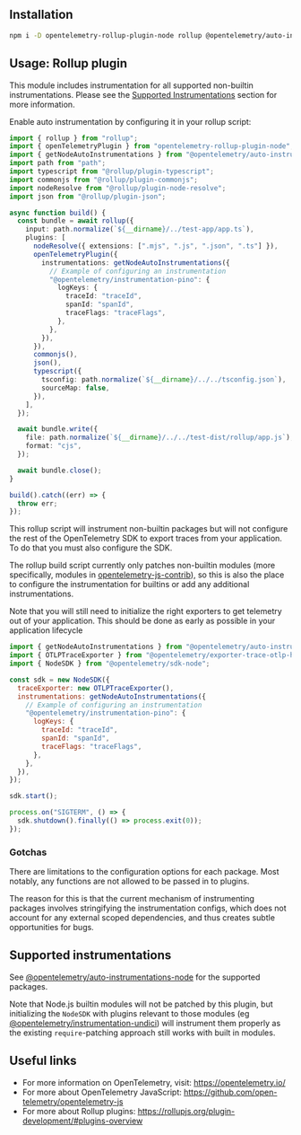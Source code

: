 ## Installation

```bash
npm i -D opentelemetry-rollup-plugin-node rollup @opentelemetry/auto-instrumentations-node @rollup/plugin-typescript @rollup/plugin-commonjs @rollup/plugin-node-resolve @rollup/plugin-json
```

## Usage: Rollup plugin

This module includes instrumentation for all supported non-builtin instrumentations.
Please see the [Supported Instrumentations](#supported-instrumentations) section for more information.

Enable auto instrumentation by configuring it in your rollup script:

```typescript
import { rollup } from "rollup";
import { openTelemetryPlugin } from "opentelemetry-rollup-plugin-node";
import { getNodeAutoInstrumentations } from "@opentelemetry/auto-instrumentations-node";
import path from "path";
import typescript from "@rollup/plugin-typescript";
import commonjs from "@rollup/plugin-commonjs";
import nodeResolve from "@rollup/plugin-node-resolve";
import json from "@rollup/plugin-json";

async function build() {
  const bundle = await rollup({
    input: path.normalize(`${__dirname}/../test-app/app.ts`),
    plugins: [
      nodeResolve({ extensions: [".mjs", ".js", ".json", ".ts"] }),
      openTelemetryPlugin({
        instrumentations: getNodeAutoInstrumentations({
          // Example of configuring an instrumentation
          "@opentelemetry/instrumentation-pino": {
            logKeys: {
              traceId: "traceId",
              spanId: "spanId",
              traceFlags: "traceFlags",
            },
          },
        }),
      }),
      commonjs(),
      json(),
      typescript({
        tsconfig: path.normalize(`${__dirname}/../../tsconfig.json`),
        sourceMap: false,
      }),
    ],
  });

  await bundle.write({
    file: path.normalize(`${__dirname}/../../test-dist/rollup/app.js`),
    format: "cjs",
  });

  await bundle.close();
}

build().catch((err) => {
  throw err;
});
```

This rollup script will instrument non-builtin packages but will not configure the rest of the OpenTelemetry SDK to export traces
from your application. To do that you must also configure the SDK.

The rollup build script currently only patches non-builtin modules (more specifically, modules in [opentelemetry-js-contrib](https://github.com/open-telemetry/opentelemetry-js-contrib)), so this is also the place to configure the instrumentation
for builtins or add any additional instrumentations.

Note that you will still need to initialize the right exporters to get telemetry out of your application. This should be done as early as possible in your application lifecycle

```javascript
import { getNodeAutoInstrumentations } from "@opentelemetry/auto-instrumentations-node";
import { OTLPTraceExporter } from "@opentelemetry/exporter-trace-otlp-http";
import { NodeSDK } from "@opentelemetry/sdk-node";

const sdk = new NodeSDK({
  traceExporter: new OTLPTraceExporter(),
  instrumentations: getNodeAutoInstrumentations({
    // Example of configuring an instrumentation
    "@opentelemetry/instrumentation-pino": {
      logKeys: {
        traceId: "traceId",
        spanId: "spanId",
        traceFlags: "traceFlags",
      },
    },
  }),
});

sdk.start();

process.on("SIGTERM", () => {
  sdk.shutdown().finally(() => process.exit(0));
});
```

### Gotchas

There are limitations to the configuration options for each package. Most notably, any functions are not allowed to be passed in to plugins.

The reason for this is that the current mechanism of instrumenting packages involves stringifying the instrumentation configs, which does not account for any external scoped dependencies, and thus creates subtle opportunities for bugs.

## Supported instrumentations

See [@opentelemetry/auto-instrumentations-node](https://github.com/open-telemetry/opentelemetry-js-contrib/tree/main/metapackages/auto-instrumentations-node) for the supported packages.

Note that Node.js builtin modules will not be patched by this plugin, but initializing the `NodeSDK` with plugins relevant to those modules (eg [@opentelemetry/instrumentation-undici](https://www.npmjs.com/package/@opentelemetry/instrumentation-undici)) will instrument them properly as the existing `require`-patching approach still works with built in modules.

## Useful links

- For more information on OpenTelemetry, visit: <https://opentelemetry.io/>
- For more about OpenTelemetry JavaScript: <https://github.com/open-telemetry/opentelemetry-js>
- For more about Rollup plugins: <https://rollupjs.org/plugin-development/#plugins-overview>
